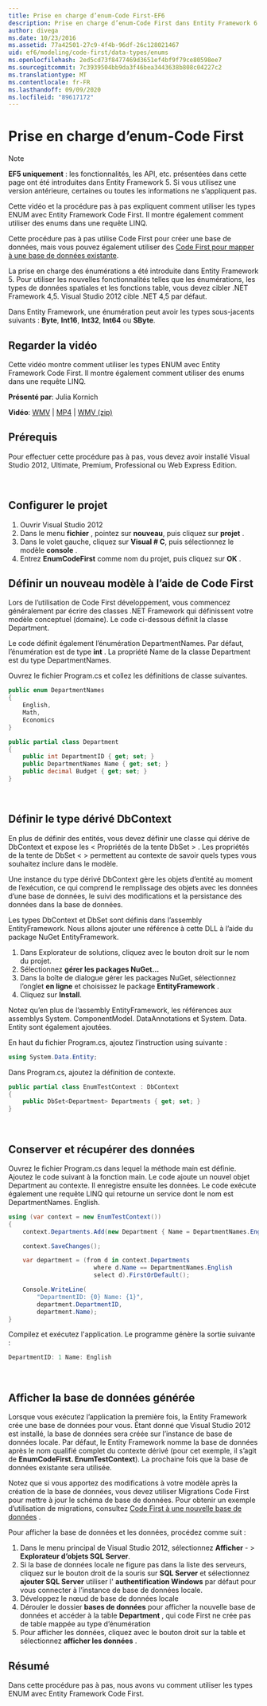 ```yaml
---
title: Prise en charge d’enum-Code First-EF6
description: Prise en charge d’enum-Code First dans Entity Framework 6
author: divega
ms.date: 10/23/2016
ms.assetid: 77a42501-27c9-4f4b-96df-26c128021467
uid: ef6/modeling/code-first/data-types/enums
ms.openlocfilehash: 2ed5cd73f8477469d3651ef4bf9f79ce80598ee7
ms.sourcegitcommit: 7c3939504bb9da3f46bea3443638b808c04227c2
ms.translationtype: MT
ms.contentlocale: fr-FR
ms.lasthandoff: 09/09/2020
ms.locfileid: "89617172"
---
```

# <a name="enum-support---code-first"></a>Prise en charge d’enum-Code First
> [!NOTE]
> **EF5 uniquement** : les fonctionnalités, les API, etc. présentées dans cette page ont été introduites dans Entity Framework 5. Si vous utilisez une version antérieure, certaines ou toutes les informations ne s’appliquent pas.

Cette vidéo et la procédure pas à pas expliquent comment utiliser les types ENUM avec Entity Framework Code First. Il montre également comment utiliser des enums dans une requête LINQ.

Cette procédure pas à pas utilise Code First pour créer une base de données, mais vous pouvez également utiliser des [Code First pour mapper à une base de données existante](xref:ef6/modeling/code-first/workflows/existing-database).

La prise en charge des énumérations a été introduite dans Entity Framework 5. Pour utiliser les nouvelles fonctionnalités telles que les énumérations, les types de données spatiales et les fonctions table, vous devez cibler .NET Framework 4,5. Visual Studio 2012 cible .NET 4,5 par défaut.

Dans Entity Framework, une énumération peut avoir les types sous-jacents suivants : **Byte**, **Int16**, **Int32**, **Int64** ou **SByte**.

## <a name="watch-the-video"></a>Regarder la vidéo
Cette vidéo montre comment utiliser les types ENUM avec Entity Framework Code First. Il montre également comment utiliser des enums dans une requête LINQ.

**Présenté par**: Julia Kornich

**Vidéo**: [WMV](https://download.microsoft.com/download/A/5/8/A583DEE8-FD5C-47EE-A4E1-966DDF39D1DA/HDI-ITPro-MSDN-winvideo-enumwithcodefirst.wmv)  |  [MP4](https://download.microsoft.com/download/A/5/8/A583DEE8-FD5C-47EE-A4E1-966DDF39D1DA/HDI-ITPro-MSDN-mp4video-enumwithcodefirst.m4v)  |  [WMV (zip)](https://download.microsoft.com/download/A/5/8/A583DEE8-FD5C-47EE-A4E1-966DDF39D1DA/HDI-ITPro-MSDN-winvideo-enumwithcodefirst.zip)

## <a name="pre-requisites"></a>Prérequis

Pour effectuer cette procédure pas à pas, vous devez avoir installé Visual Studio 2012, Ultimate, Premium, Professional ou Web Express Edition.

 

## <a name="set-up-the-project"></a>Configurer le projet

1.  Ouvrir Visual Studio 2012
2.  Dans le menu **fichier** , pointez sur **nouveau**, puis cliquez sur **projet** .
3.  Dans le volet gauche, cliquez sur **Visual \# C**, puis sélectionnez le modèle **console** .
4.  Entrez **EnumCodeFirst** comme nom du projet, puis cliquez sur **OK** .

## <a name="define-a-new-model-using-code-first"></a>Définir un nouveau modèle à l’aide de Code First

Lors de l’utilisation de Code First développement, vous commencez généralement par écrire des classes .NET Framework qui définissent votre modèle conceptuel (domaine). Le code ci-dessous définit la classe Department.

Le code définit également l’énumération DepartmentNames. Par défaut, l’énumération est de type **int** . La propriété Name de la classe Department est du type DepartmentNames.

Ouvrez le fichier Program.cs et collez les définitions de classe suivantes.

``` csharp
public enum DepartmentNames
{
    English,
    Math,
    Economics
}     

public partial class Department
{
    public int DepartmentID { get; set; }
    public DepartmentNames Name { get; set; }
    public decimal Budget { get; set; }
}
```
 

## <a name="define-the-dbcontext-derived-type"></a>Définir le type dérivé DbContext

En plus de définir des entités, vous devez définir une classe qui dérive de DbContext et expose les &lt; Propriétés de la tente DbSet &gt; . Les propriétés de la tente de DbSet &lt; &gt; permettent au contexte de savoir quels types vous souhaitez inclure dans le modèle.

Une instance du type dérivé DbContext gère les objets d’entité au moment de l’exécution, ce qui comprend le remplissage des objets avec les données d’une base de données, le suivi des modifications et la persistance des données dans la base de données.

Les types DbContext et DbSet sont définis dans l’assembly EntityFramework. Nous allons ajouter une référence à cette DLL à l’aide du package NuGet EntityFramework.

1.  Dans Explorateur de solutions, cliquez avec le bouton droit sur le nom du projet.
2.  Sélectionnez **gérer les packages NuGet...**
3.  Dans la boîte de dialogue gérer les packages NuGet, sélectionnez l’onglet **en ligne** et choisissez le package **EntityFramework** .
4.  Cliquez sur **Install**.

Notez qu’en plus de l’assembly EntityFramework, les références aux assemblys System. ComponentModel. DataAnnotations et System. Data. Entity sont également ajoutées.

En haut du fichier Program.cs, ajoutez l’instruction using suivante :

``` csharp
using System.Data.Entity;
```

Dans Program.cs, ajoutez la définition de contexte. 

``` csharp
public partial class EnumTestContext : DbContext
{
    public DbSet<Department> Departments { get; set; }
}
```
 

## <a name="persist-and-retrieve-data"></a>Conserver et récupérer des données

Ouvrez le fichier Program.cs dans lequel la méthode main est définie. Ajoutez le code suivant à la fonction main. Le code ajoute un nouvel objet Department au contexte. Il enregistre ensuite les données. Le code exécute également une requête LINQ qui retourne un service dont le nom est DepartmentNames. English.

``` csharp
using (var context = new EnumTestContext())
{
    context.Departments.Add(new Department { Name = DepartmentNames.English });

    context.SaveChanges();

    var department = (from d in context.Departments
                        where d.Name == DepartmentNames.English
                        select d).FirstOrDefault();

    Console.WriteLine(
        "DepartmentID: {0} Name: {1}",
        department.DepartmentID,  
        department.Name);
}
```

Compilez et exécutez l'application. Le programme génère la sortie suivante :

``` csharp
DepartmentID: 1 Name: English
```
 

## <a name="view-the-generated-database"></a>Afficher la base de données générée

Lorsque vous exécutez l’application la première fois, la Entity Framework crée une base de données pour vous. Étant donné que Visual Studio 2012 est installé, la base de données sera créée sur l’instance de base de données locale. Par défaut, le Entity Framework nomme la base de données après le nom qualifié complet du contexte dérivé (pour cet exemple, il s’agit de **EnumCodeFirst. EnumTestContext**). La prochaine fois que la base de données existante sera utilisée.  

Notez que si vous apportez des modifications à votre modèle après la création de la base de données, vous devez utiliser Migrations Code First pour mettre à jour le schéma de base de données. Pour obtenir un exemple d’utilisation de migrations, consultez [Code First à une nouvelle base de données](xref:ef6/modeling/code-first/workflows/new-database) .

Pour afficher la base de données et les données, procédez comme suit :

1.  Dans le menu principal de Visual Studio 2012, sélectionnez **Afficher**  - &gt; **Explorateur d’objets SQL Server**.
2.  Si la base de données locale ne figure pas dans la liste des serveurs, cliquez sur le bouton droit de la souris sur **SQL Server** et sélectionnez **ajouter SQL Server** utiliser l' **authentification Windows** par défaut pour vous connecter à l’instance de base de données locale.
3.  Développez le nœud de base de données locale
4.  Dérouler le dossier **bases de données** pour afficher la nouvelle base de données et accéder à la table **Department** , qui code First ne crée pas de table mappée au type d’énumération
5.  Pour afficher les données, cliquez avec le bouton droit sur la table et sélectionnez **afficher les données** .

## <a name="summary"></a>Résumé

Dans cette procédure pas à pas, nous avons vu comment utiliser les types ENUM avec Entity Framework Code First. 
